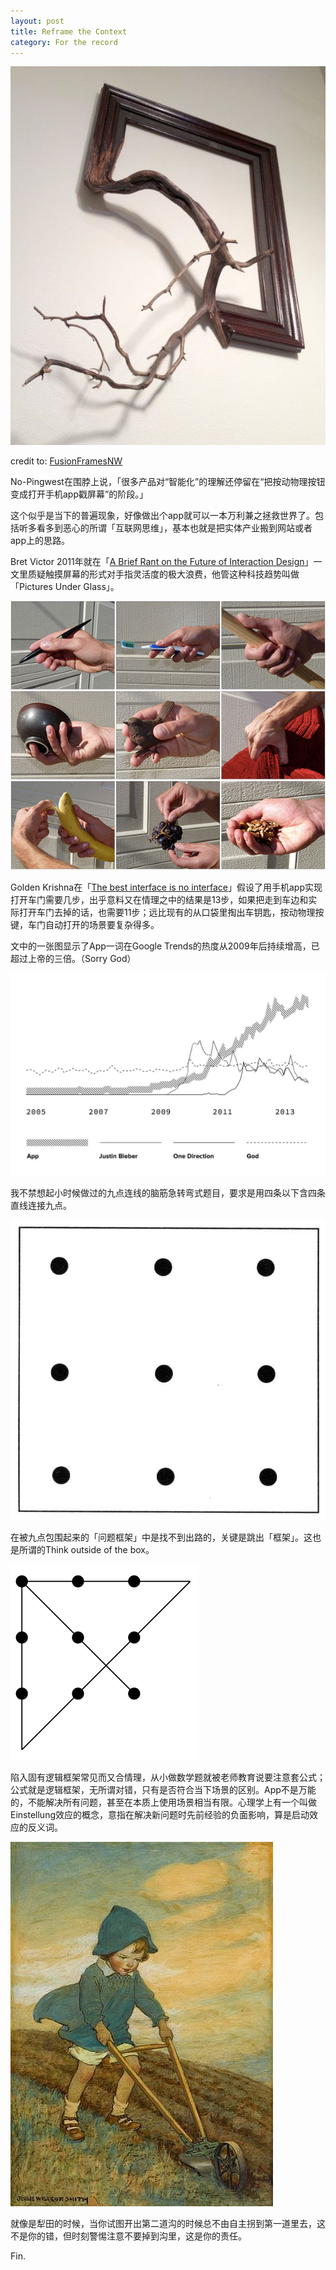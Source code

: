 ```yaml
---
layout: post
title: Reframe the Context
category: For the record
---
```


![set](/images/reframe.jpg)

credit to: [FusionFramesNW](https://www.etsy.com/shop/FusionFramesNW/)

No-Pingwest在围脖上说，「很多产品对“智能化”的理解还停留在“把按动物理按钮变成打开手机app戳屏幕”的阶段。」 

这个似乎是当下的普遍现象，好像做出个app就可以一本万利兼之拯救世界了。包括听多看多到恶心的所谓「互联网思维」，基本也就是把实体产业搬到网站或者app上的思路。

Bret Victor 2011年就在「[A Brief Rant on the Future of Interaction Design](http://worrydream.com/ABriefRantOnTheFutureOfInteractionDesign/)」一文里质疑触摸屏幕的形式对手指灵活度的极大浪费，他管这种科技趋势叫做「Pictures Under Glass」。

![set](/images/Hands.jpg)

Golden Krishna在「[The best interface is no interface](http://www.theverge.com/2015/3/17/8103593/golden-krishna-best-interface-is-no-interface-excerpt)」假设了用手机app实现打开车门需要几步，出乎意料又在情理之中的结果是13步，如果把走到车边和实际打开车门去掉的话，也需要11步；远比现有的从口袋里掏出车钥匙，按动物理按键，车门自动打开的场景要复杂得多。

文中的一张图显示了App一词在Google Trends的热度从2009年后持续增高，已超过上帝的三倍。（Sorry God）

![set](/images/googletrend.jpg)


我不禁想起小时候做过的九点连线的脑筋急转弯式题目，要求是用四条以下含四条直线连接九点。

![set](/images/ninedots.jpg)

在被九点包围起来的「问题框架」中是找不到出路的，关键是跳出「框架」。这也是所谓的Think outside of the box。

![set](/images/ninedotspuzzle.png)

陷入固有逻辑框架常见而又合情理，从小做数学题就被老师教育说要注意套公式；公式就是逻辑框架，无所谓对错，只有是否符合当下场景的区别。App不是万能的，不能解决所有问题，甚至在本质上使用场景相当有限。心理学上有一个叫做Einstellung效应的概念，意指在解决新问题时先前经验的负面影响，算是启动效应的反义词。

![set](/images/plough.jpg)

就像是犁田的时候，当你试图开出第二道沟的时候总不由自主拐到第一道里去，这不是你的错，但时刻警惕注意不要掉到沟里，这是你的责任。


Fin.